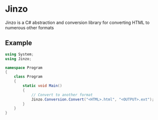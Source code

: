 # Jinzo

Jinzo is a C# abstraction and conversion library for converting HTML to numerous other formats

## Example

```csharp
using System;
using Jinzo;

namespace Program
{
    class Program
    {
        static void Main()
        {
            // Convert to another format
            Jinzo.Conversion.Convert("<HTML>.html", "<OUTPUT>.ext");
        }
    }
}
```
